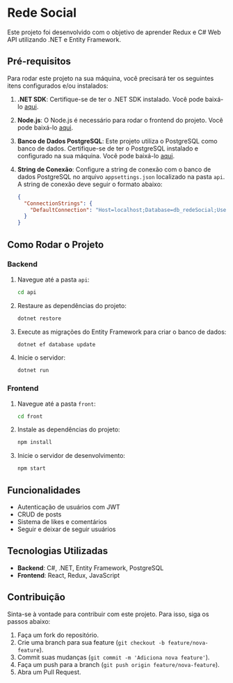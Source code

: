 # Rede Social

Este projeto foi desenvolvido com o objetivo de aprender Redux e C# Web API utilizando .NET e Entity Framework.

## Pré-requisitos

Para rodar este projeto na sua máquina, você precisará ter os seguintes itens configurados e/ou instalados:

1. **.NET SDK**: Certifique-se de ter o .NET SDK instalado. Você pode baixá-lo [aqui](https://dotnet.microsoft.com/download).

2. **Node.js**: O Node.js é necessário para rodar o frontend do projeto. Você pode baixá-lo [aqui](https://nodejs.org/).

3. **Banco de Dados PostgreSQL**: Este projeto utiliza o PostgreSQL como banco de dados. Certifique-se de ter o PostgreSQL instalado e configurado na sua máquina. Você pode baixá-lo [aqui](https://www.postgresql.org/download/).

4. **String de Conexão**: Configure a string de conexão com o banco de dados PostgreSQL no arquivo `appsettings.json` localizado na pasta `api`. A string de conexão deve seguir o formato abaixo:
    ```json
    {
      "ConnectionStrings": {
        "DefaultConnection": "Host=localhost;Database=db_redeSocial;Username=postgres;Password=sua_senha"
      }
    }
    ```

## Como Rodar o Projeto

### Backend

1. Navegue até a pasta `api`:
    ```sh
    cd api
    ```

2. Restaure as dependências do projeto:
    ```sh
    dotnet restore
    ```

3. Execute as migrações do Entity Framework para criar o banco de dados:
    ```sh
    dotnet ef database update
    ```

4. Inicie o servidor:
    ```sh
    dotnet run
    ```

### Frontend

1. Navegue até a pasta `front`:
    ```sh
    cd front
    ```

2. Instale as dependências do projeto:
    ```sh
    npm install
    ```

3. Inicie o servidor de desenvolvimento:
    ```sh
    npm start
    ```

## Funcionalidades

- Autenticação de usuários com JWT
- CRUD de posts
- Sistema de likes e comentários
- Seguir e deixar de seguir usuários

## Tecnologias Utilizadas

- **Backend**: C#, .NET, Entity Framework, PostgreSQL
- **Frontend**: React, Redux, JavaScript

## Contribuição

Sinta-se à vontade para contribuir com este projeto. Para isso, siga os passos abaixo:

1. Faça um fork do repositório.
2. Crie uma branch para sua feature (`git checkout -b feature/nova-feature`).
3. Commit suas mudanças (`git commit -m 'Adiciona nova feature'`).
4. Faça um push para a branch (`git push origin feature/nova-feature`).
5. Abra um Pull Request.